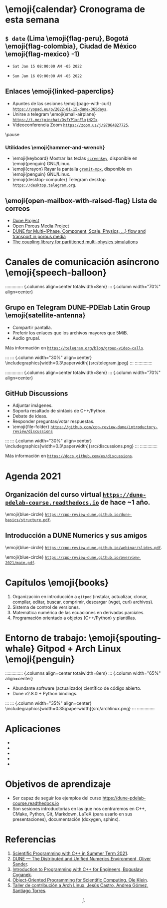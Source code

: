 # \emoji{calendar} Cronograma de esta semana

## `$ date` (Lima \emoji{flag-peru}, Bogotá \emoji{flag-colombia}, Ciudad de México \emoji{flag-mexico} -1)

- `Sat Jan 15 08:00:00 AM -05 2022`

- `Sun Jan 16 09:00:00 AM -05 2022`

## Enlaces \emoji{linked-paperclips}

- Apuntes de las sesiones \emoji{page-with-curl} [`https://yopad.eu/p/2022-01-15-dune-365days`](https://yopad.eu/p/2022-01-15-dune-365days).
- Unirse a telegram \emoji{small-airplane} [`https://t.me/joinchat/OsfYP1xnFlxjN2Ix`](https://t.me/joinchat/OsfYP1xnFlxjN2Ix).
- Videoconferencia Zoom [`https://zoom.us/j/97964827725`](https://zoom.us/j/97964827725).

\pause

### Utilidades \emoji{hammer-and-wrench}

- \emoji{keyboard} Mostrar las teclas [`screenkey`](https://gitlab.com/screenkey/screenkey), disponible en \emoji{penguin} GNU/Linux.
- \emoji{crayon} Rayar la pantalla [`gromit-mpx`](https://github.com/bk138/gromit-mpx), disponible en \emoji{penguin} GNU/Linux.
- \emoji{desktop-computer} Telegram desktop [`https://desktop.telegram.org`](https://desktop.telegram.org).

## \emoji{open-mailbox-with-raised-flag} Lista de correos

- [Dune Project](https://dune-project.org/community/mailinglists)
- [Open Porous Media Project](https://opm-project.org/?page_id=358)
- [DUNE for Multi-{Phase, Component, Scale, Physics, …} flow and transport in porous media](https://listserv.uni-stuttgart.de/mailman/listinfo/dumux)
- [The coupling library for partitioned multi-physics simulations](https://mailman.informatik.uni-stuttgart.de/mailman/listinfo/precice)

# Canales de comunicación asíncrono \emoji{speech-balloon}

:::::::::::::: {.columns align=center totalwidth=8em}
::: {.column width="70%" align=center}

## Grupo en Telegram DUNE-PDElab Latin Group \emoji{satellite-antenna}

- Compartir pantalla.
- Preferir los enlaces que los archivos mayores que 5MiB.
- Audio grupal.

Más información en [`https://telegram.org/blog/group-video-calls`](https://telegram.org/blog/group-video-calls).

:::
::: {.column width="30%" align=center}
\includegraphics[width=0.3\paperwidth]{src/telegram.jpeg}
:::
::::::::::::::

:::::::::::::: {.columns align=center totalwidth=8em}
::: {.column width="70%" align=center}

## GitHub Discussions

- Adjuntar imágenes.
- Soporta resaltado de sintáxis de C++/Python.
- Debate de ideas.
- Responder preguntas/votar respuestas.
- \emoji{file-folder} [`https://github.com/cpp-review-dune/introductory-review/discussions`](https://github.com/cpp-review-dune/introductory-review/discussions)

:::
::: {.column width="30%" align=center}
\includegraphics[width=0.3\paperwidth]{src/discussions.png}
:::
::::::::::::::

Más información en [`https://docs.github.com/es/discussions`](https://docs.github.com/es/discussions).

# Agenda $2021$

## Organización del curso virtual [`https://dune-pdelab-course.readthedocs.io`](https://dune-pdelab-course.readthedocs.io) de hace ~1 año.

\emoji{blue-circle} [`https://cpp-review-dune.github.io/dune-basics/structure.pdf`](https://cpp-review-dune.github.io/dune-basics/structure.pdf).

## Introducción a DUNE Numerics y sus amigos

\emoji{blue-circle} [`https://cpp-review-dune.github.io/webinar/slides.pdf`](https://cpp-review-dune.github.io/webinar/slides.pdf).

\emoji{blue-circle} [`https://cpp-review-dune.github.io/overview-2021/main.pdf`](https://cpp-review-dune.github.io/overview-2021/main.pdf).

# Capítulos \emoji{books}

1. Organización en introducción a `gitpod` (instalar, actualizar, clonar, compilar, editar, buscar, comprimir, descargar (wget, curl) archivos).
2. Sistema de control de versiones.
3. Matemática numérica de las ecuaciones en derivadas parciales.
4. Programación orientado a objetos (C++/Python) y plantillas.

# Entorno de trabajo: \emoji{spouting-whale} Gitpod + Arch Linux \emoji{penguin}

:::::::::::::: {.columns align=center totalwidth=8em}
::: {.column width="65%" align=center}

- Abundante software (actualizado) científico de código abierto.
- Dune v2.8.0 + Python bindings.

:::
::: {.column width="35%" align=center}
\includegraphics[width=0.35\paperwidth]{src/archlinux.png}
:::
::::::::::::::

# Aplicaciones

- []()
- []()
- []()
- []()
- []()

# Objetivos de aprendizaje

- Ser capaz de seguir los ejemplos del curso https://dune-pdelab-course.readthedocs.io
- Son sesiones introductorias en las que nos centraremos en C++, CMake, Python, Git, Markdown, LaTeX (para usarlo en sus presentaciones), documentación (doxygen, sphinx).

# Referencias

1. [Scientific Programming with C++ in Summer Term 2021](https://gitlab.math.tu-dresden.de/teaching/scprog/so2021).
2. [DUNE — The Distributed and Unified Numerics Environment, Oliver Sander](https://link.springer.com/book/10.1007/978-3-030-59702-3).
3. [Introduction to Programming with C++ for Engineers, Boguslaw Cyganek](https://ieeexplore.ieee.org/book/9289921).
4. [Object-Oriented Programming for Scientific Computing, Ole Klein](https://conan.iwr.uni-heidelberg.de/data/teaching/oopfsc_ws2020/slides.pdf).
5. [Taller de contribución a Arch Linux, Jesús Castro, Andrea Gómez, Santiago Torres](https://ccoss.org/sessions/w-archlinux).

<!--
Manuales:
- https://yopad.eu/p/brainstorm-dune-1day
- https://ctan.dcc.uchile.cl/macros/latex/contrib/beamer/doc/beameruserguide.pdf
- https://pandoc.org/MANUAL.pdf
- https://ctan.math.washington.edu/tex-archive/macros/luatex/latex/emoji/emoji-doc.pdf

Enlaces:
- https://github.com/samuelburbulla/dune-mmesh/issues/3
- https://launchpadlibrarian.net/83776282/fenics-book-2011-10-27-final.pdf
- https://www.comsol.de
- https://ondiz.github.io/cursoLatex
-->

$$
\int.
$$
